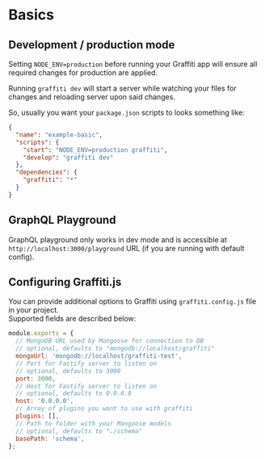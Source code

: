 # Basics

## Development / production mode

Setting `NODE_ENV=production` before running your Graffiti app will ensure all required changes for production are applied.

Running `graffiti dev` will start a server while watching your files for changes and reloading server upon said changes.

So, usually you want your `package.json` scripts to looks something like:

```json
{
  "name": "example-basic",
  "scripts": {
    "start": "NODE_ENV=production graffiti",
    "develop": "graffiti dev"
  },
  "dependencies": {
    "graffiti": "*"
  }
}
```

## GraphQL Playground

GraphQL playground only works in dev mode and is accessible at `http://localhost:3000/playground` URL (if you are running with default config).

## Configuring Graffiti.js

You can provide additional options to Graffiti using `graffiti.config.js` file in your project.  
Supported fields are described below:

```js
module.exports = {
  // MongoDB URL used by Mongoose for connection to DB
  // optional, defaults to "mongodb://localhost/graffiti"
  mongoUrl: 'mongodb://localhost/graffiti-test',
  // Port for Fastify server to listen on
  // optional, defaults to 3000
  port: 3000,
  // Host for Fastify server to listen on
  // optional, defaults to 0.0.0.0
  host: '0.0.0.0',
  // Array of plugins you want to use with graffiti
  plugins: [],
  // Path to folder with your Mongoose models
  // optional, defaults to "./schema"
  basePath: 'schema',
};
```
